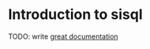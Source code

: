 # Introduction to sisql

TODO: write [great documentation](http://jacobian.org/writing/what-to-write/)
